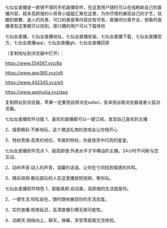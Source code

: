 七仙女直播是一款很不错的手机直播软件，在这里用户随时可以在线刷新自己的直播内容，超多高颜值的小哥哥小姐姐汇聚在这里，为你尽情的展现自己的才艺，炫酷的歌舞、迷人的风景、可口的美食等内容应有尽有，直播间分类齐全，想看的直播类型这里都可以找到，感兴趣的用户可以下载体验

七仙女直播，七仙女直播地址，七仙女直播安装，七仙女直播下载，七仙女直播官方，七仙女直播app，七仙女直播git，七仙女直播回家


（复制地址到浏览器中打开）：

https://www.554567.xyz/8a

https://www.app360.xyz/q9

https://www.442345.xyz/e0

https://www.apphuijia.xyz/app

复制网址到浏览器，苹果一定要用自带浏览safari，安卓用谷歌浏览器或者火狐浏览器。

七仙女直播软件功能
1、喜欢的直播都可以一键订阅，发现自己喜欢的主播

2、探索精彩:不断地玩，这个赠送礼物的游戏会让你很开心

3、特权贵族:高贵的地位，专属的特权，你是夜空中闪亮的星星。

七仙女直播软件亮点
1、超高颜值:外表水平才华横溢的主播，24小时不间断与您互动。

2、动听声音:动人的声音，温馨的话语，让你在寸间找到情感的共鸣。

3、精彩视频:敢玩就玩的人在这里播放短视频，等你玩。

七仙女直播软件特色
1、智能美颜:自动美，高颜值的生活就是你。

2、一键生活:轻松自在，随时随地展现你的生活态度。

3、实时直播:拒绝延迟，高清直播引爆无限可能性。

4、动聊天:拇指向上，聊天，弹幕，享受零距离交流体验。
